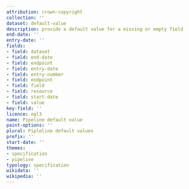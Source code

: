 ```yaml
---
attribution: crown-copyright
collection: ''
dataset: default-value
description: provide a default value for a missing or empty field
end-date: ''
entry-date: ''
fields:
- field: dataset
- field: end-date
- field: endpoint
- field: entry-date
- field: entry-number
- field: endpoint
- field: field
- field: resource
- field: start-date
- field: value
key-field: ''
licence: ogl3
name: Pipeline default value
paint-options: ''
plural: Pipleline default values
prefix: ''
start-date: ''
themes:
- specification
- pipeline
typology: specification
wikidata: ''
wikipedia: ''
---
```

